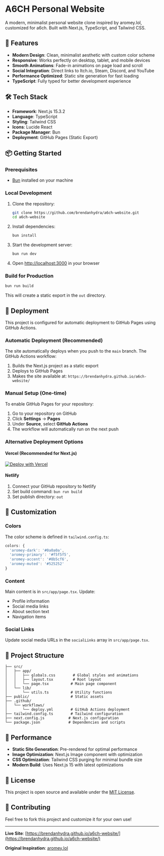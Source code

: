 # A6CH Personal Website

A modern, minimalist personal website clone inspired by aromey.lol, customized for a6ch. Built with Next.js, TypeScript, and Tailwind CSS.

## 🚀 Features

- **Modern Design**: Clean, minimalist aesthetic with custom color scheme
- **Responsive**: Works perfectly on desktop, tablet, and mobile devices
- **Smooth Animations**: Fade-in animations on page load and scroll
- **Social Integration**: Direct links to Itch.io, Steam, Discord, and YouTube
- **Performance Optimized**: Static site generation for fast loading
- **TypeScript**: Fully typed for better development experience

## 🛠 Tech Stack

- **Framework**: Next.js 15.3.2
- **Language**: TypeScript
- **Styling**: Tailwind CSS
- **Icons**: Lucide React
- **Package Manager**: Bun
- **Deployment**: GitHub Pages (Static Export)

## 📦 Getting Started

### Prerequisites

- [Bun](https://bun.sh/) installed on your machine

### Local Development

1. Clone the repository:
   ```bash
   git clone https://github.com/brendanhydra/a6ch-website.git
   cd a6ch-website
   ```

2. Install dependencies:
   ```bash
   bun install
   ```

3. Start the development server:
   ```bash
   bun run dev
   ```

4. Open [http://localhost:3000](http://localhost:3000) in your browser

### Build for Production

```bash
bun run build
```

This will create a static export in the `out` directory.

## 🚀 Deployment

This project is configured for automatic deployment to GitHub Pages using GitHub Actions.

### Automatic Deployment (Recommended)

The site automatically deploys when you push to the `main` branch. The GitHub Actions workflow:

1. Builds the Next.js project as a static export
2. Deploys to GitHub Pages
3. Makes the site available at: `https://brendanhydra.github.io/a6ch-website/`

### Manual Setup (One-time)

To enable GitHub Pages for your repository:

1. Go to your repository on GitHub
2. Click **Settings** → **Pages**
3. Under **Source**, select **GitHub Actions**
4. The workflow will automatically run on the next push

### Alternative Deployment Options

#### Vercel (Recommended for Next.js)

[![Deploy with Vercel](https://vercel.com/button)](https://vercel.com/new/clone?repository-url=https://github.com/brendanhydra/a6ch-website)

#### Netlify

1. Connect your GitHub repository to Netlify
2. Set build command: `bun run build`
3. Set publish directory: `out`

## 🎨 Customization

### Colors

The color scheme is defined in `tailwind.config.ts`:

```typescript
colors: {
  'aromey-dark': '#0a0a0a',
  'aromey-primary': '#f5f5f5',
  'aromey-accent': '#8b5cf6',
  'aromey-muted': '#525252'
}
```

### Content

Main content is in `src/app/page.tsx`. Update:

- Profile information
- Social media links
- About section text
- Navigation items

### Social Links

Update social media URLs in the `socialLinks` array in `src/app/page.tsx`.

## 📁 Project Structure

```
├── src/
│   ├── app/
│   │   ├── globals.css        # Global styles and animations
│   │   ├── layout.tsx         # Root layout
│   │   └── page.tsx          # Main page component
│   └── lib/
│       └── utils.ts          # Utility functions
├── public/                   # Static assets
├── .github/
│   └── workflows/
│       └── deploy.yml        # GitHub Actions deployment
├── tailwind.config.ts        # Tailwind configuration
├── next.config.js           # Next.js configuration
└── package.json             # Dependencies and scripts
```

## 🎯 Performance

- **Static Site Generation**: Pre-rendered for optimal performance
- **Image Optimization**: Next.js Image component with optimization
- **CSS Optimization**: Tailwind CSS purging for minimal bundle size
- **Modern Build**: Uses Next.js 15 with latest optimizations

## 📄 License

This project is open source and available under the [MIT License](LICENSE).

## 🤝 Contributing

Feel free to fork this project and customize it for your own use!

---

**Live Site**: [https://brendanhydra.github.io/a6ch-website/](https://brendanhydra.github.io/a6ch-website/)

**Original Inspiration**: [aromey.lol](https://aromey.lol)